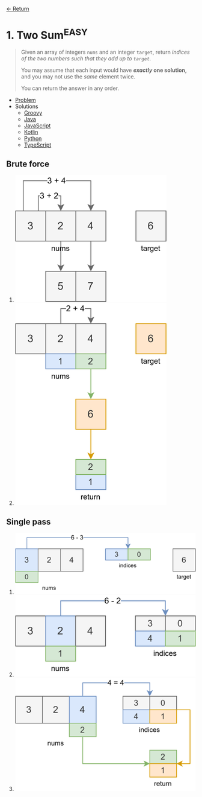 [&larr; Return](https://hanggrian.github.io/grind-leetcode/)

# 1. Two Sum<sup>EASY</sup>

> Given an array of integers `nums` and an integer `target`, return *indices of
  the two numbers such that they add up to `target`.*
>
> You may assume that each input would have __*exactly* one solution,__ and you
  may not use the *same* element twice.
>
> You can return the answer in any order.

- [Problem](https://leetcode.com/problems/two-sum/)
- Solutions
  - [Groovy](https://github.com/hanggrian/grind-leetcode/blob/main/groovy/src/main/groovy/problems1_100/TwoSum.groovy)
  - [Java](https://github.com/hanggrian/grind-leetcode/blob/main/java/src/main/java/problems1_100/TwoSum.java)
  - [JavaScript](https://github.com/hanggrian/grind-leetcode/blob/main/javascript/src/problems1_100/two-sum.js)
  - [Kotlin](https://github.com/hanggrian/grind-leetcode/blob/main/kotlin/src/main/kotlin/problems1_100/TwoSum.kt)
  - [Python](https://github.com/hanggrian/grind-leetcode/blob/main/python/src/problems1_100/two_sum.py)
  - [TypeScript](https://github.com/hanggrian/grind-leetcode/blob/main/typescript/src/problems1_100/two-sum.ts)

## Brute force

1.  ![](https://github.com/hanggrian/grind-leetcode/raw/assets/problems1_100/two-sum1_1.svg)
1.  ![](https://github.com/hanggrian/grind-leetcode/raw/assets/problems1_100/two-sum1_2.svg)

## Single pass

1.  ![](https://github.com/hanggrian/grind-leetcode/raw/assets/problems1_100/two-sum2_1.svg)
1.  ![](https://github.com/hanggrian/grind-leetcode/raw/assets/problems1_100/two-sum2_2.svg)
1.  ![](https://github.com/hanggrian/grind-leetcode/raw/assets/problems1_100/two-sum2_3.svg)
